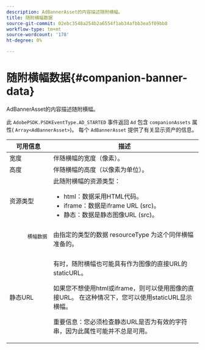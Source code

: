 ```yaml
---
description: AdBannerAsset的内容描述随附横幅。
title: 随附横幅数据
source-git-commit: 02ebc3548a254b2a6554f1ab34afbb3ea5f09bb8
workflow-type: tm+mt
source-wordcount: '178'
ht-degree: 0%

---
```


# 随附横幅数据{#companion-banner-data}

AdBannerAsset的内容描述随附横幅。

<!--<a id="section_D730B4FD6FD749E9860B6A07FC110552"></a>-->

此 `AdobePSDK.PSDKEventType.AD_STARTED` 事件返回 `Ad` 包含 `companionAssets` 属性( `Array<AdBannerAsset>`)。
每个 `AdBannerAsset` 提供了有关显示资产的信息。

<table id="table_760C885E2DCA4BE983CC57FDA7BD5B14"> 
 <thead> 
  <tr> 
   <th colname="col1" class="entry"> 可用信息 </th> 
   <th colname="col2" class="entry"> 描述 </th> 
  </tr> 
 </thead>
 <tbody> 
  <tr> 
   <td colname="col1"> 宽度 </td> 
   <td colname="col2"> 伴随横幅的宽度（像素）。 </td> 
  </tr> 
  <tr> 
   <td colname="col1"> 高度 </td> 
   <td colname="col2"> 伴随横幅的高度（以像素为单位）。 </td> 
  </tr> 
  <tr> 
   <td colname="col1"> 资源类型 </td> 
   <td colname="col2">此随附横幅的资源类型： 
    <ul id="ul_A067787FE49E4B6095BE0AC1D447DBB3"> 
     <li id="li_02B7224C67004095B3F6E50FD21E507E">html：数据采用HTML代码。 </li> 
     <li id="li_5F37E14472424F808C6094F42009E676">iframe：数据是iframe URL (src)。 </li> 
     <li id="li_48E74AC5F00640EC8A4DE2CB31E106EC">静态：数据是静态图像URL (src)。 </li> 
    </ul> </td> 
  </tr> 
  <tr> 
   <td colname="col1">
    <pre>
      横幅数据
    </pre> </td> 
   <td colname="col2"> 由指定的类型的数据 <span class="codeph"> resourceType</span> 为这个同伴横幅准备的。 </td> 
  </tr> 
  <tr> 
   <td colname="col1"> 静态URL </td> 
   <td colname="col2"> <p>有时，随附横幅也可能具有作为图像的直接URL的staticURL。 </p> <p>如果您不想使用html或iframe，则可以使用图像的直接URL。 在这种情况下，您可以使用staticURL显示横幅。 </p> <p>重要信息：您必须检查静态URL是否为有效的字符串，因为此属性可能并不总是可用。 </p> </td> 
  </tr> 
 </tbody> 
</table>

